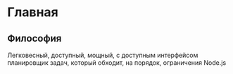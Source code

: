 # Главная

## Философия

Легковесный, доступный, мощный, с доступным интерфейсом планировщик задач, который обходит, на порядок, ограничения Node.js

